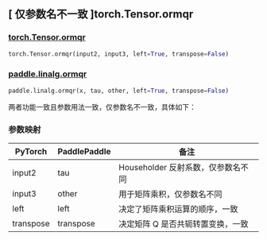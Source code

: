 ## [ 仅参数名不一致 ]torch.Tensor.ormqr

### [torch.Tensor.ormqr](https://pytorch.org/docs/stable/generated/torch.Tensor.orgqr.html#torch.Tensor.orgqr)

```python
torch.Tensor.ormqr(input2, input3, left=True, transpose=False)
```

### [paddle.linalg.ormqr](https://www.paddlepaddle.org.cn/documentation/docs/zh/api/paddle/linalg/ormqr_cn.html#ormqr)

```python
paddle.linalg.ormqr(x, tau, other, left=True, transpose=False)
```

两者功能一致且参数用法一致，仅参数名不一致，具体如下：

### 参数映射

| PyTorch   | PaddlePaddle | 备注                               |
| --------- | ------------ | ---------------------------------- |
| input2    | tau          | Householder 反射系数，仅参数名不同 |
| input3    | other        | 用于矩阵乘积，仅参数名不同         |
| left      | left         | 决定了矩阵乘积运算的顺序，一致     |
| transpose | transpose    | 决定矩阵 Q 是否共轭转置变换，一致  |
